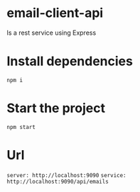 # email-client-api
Is a rest service using Express

# Install dependencies

`npm i`

# Start the project

`npm start`

# Url
`server: http://localhost:9090`
`service: http://localhost:9090/api/emails`
